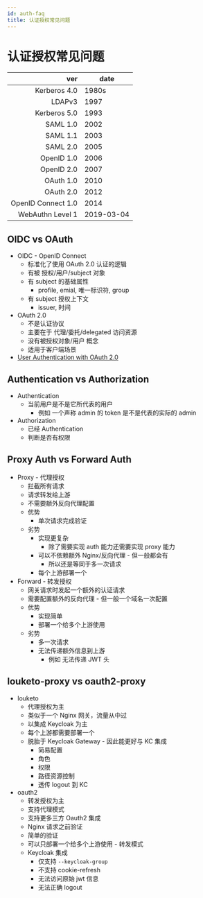 ```yaml
---
id: auth-faq
title: 认证授权常见问题
---
```


# 认证授权常见问题

|                ver | date       |
| -----------------: | ---------- |
|       Kerberos 4.0 | 1980s      |
|             LDAPv3 | 1997       |
|       Kerberos 5.0 | 1993       |
|           SAML 1.0 | 2002       |
|           SAML 1.1 | 2003       |
|           SAML 2.0 | 2005       |
|         OpenID 1.0 | 2006       |
|         OpenID 2.0 | 2007       |
|          OAuth 1.0 | 2010       |
|          OAuth 2.0 | 2012       |
| OpenID Connect 1.0 | 2014       |
|   WebAuthn Level 1 | 2019-03-04 |

## OIDC vs OAuth

- OIDC - OpenID Connect
  - 标准化了使用 OAuth 2.0 认证的逻辑
  - 有被 授权/用户/subject 对象
  - 有 subject 的基础属性
    - profile, emial, 唯一标识符, group
  - 有 subject 授权上下文
    - issuer, 时间
- OAuth 2.0
  - 不是认证协议
  - 主要在于 代理/委托/delegated 访问资源
  - 没有被授权对象/用户 概念
  - 适用于客户端场景
- [User Authentication with OAuth 2.0](https://oauth.net/articles/authentication/)

## Authentication vs Authorization

- Authentication
  - 当前用户是不是它所代表的用户
    - 例如 一个声称 admin 的 token 是不是代表的实际的 admin
- Authorization
  - 已经 Authentication
  - 判断是否有权限

## Proxy Auth vs Forward Auth

- Proxy - 代理授权
  - 拦截所有请求
  - 请求转发给上游
  - 不需要额外反向代理配置
  - 优势
    - 单次请求完成验证
  - 劣势
    - 实现更复杂
      - 除了需要实现 auth 能力还需要实现 proxy 能力
    - 可以不依赖额外 Nginx/反向代理 - 但一般都会有
      - 所以还是等同于多一次请求
    - 每个上游部署一个
- Forward - 转发授权
  - 网关请求时发起一个额外的认证请求
  - 需要配置额外的反向代理 - 但一般一个域名一次配置
  - 优势
    - 实现简单
    - 部署一个给多个上游使用
  - 劣势
    - 多一次请求
    - 无法传递额外信息到上游
      - 例如 无法传递 JWT 头

## louketo-proxy vs oauth2-proxy

- louketo
  - 代理授权为主
  - 类似于一个 Nginx 网关，流量从中过
  - 以集成 Keycloak 为主
  - 每个上游都需要部署一个
  - 脱胎于 Keycloak Gateway - 因此能更好与 KC 集成
    - 简易配置
    - 角色
    - 权限
    - 路径资源控制
    - 透传 logout 到 KC
- oauth2
  - 转发授权为主
  - 支持代理模式
  - 支持更多三方 Oauth2 集成
  - Nginx 请求之前验证
  - 简单的验证
  - 可以只部署一个给多个上游使用 - 转发模式
  - Keycloak 集成
    - 仅支持 `--keycloak-group`
    - 不支持 cookie-refresh
    - 无法访问原始 jwt 信息
    - 无法正确 logout
